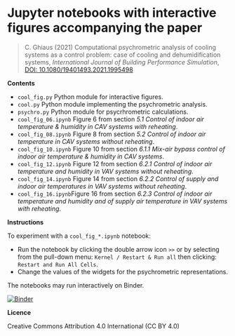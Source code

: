 # Jupyter notebooks with interactive figures accompanying the paper

> C. Ghiaus (2021) Computational psychrometric analysis of cooling systems as a control problem: case of cooling and dehumidification systems, *International Journal of Building Performance Simulation*, [DOI: 10.1080/19401493.2021.1995498](https://doi.org/10.1080/19401493.2021.1995498)

**Contents**
- `cool_fig.py` Python module for interactive figures.
- `cool.py` Python module implementing the psychrometric analysis.
- `psychro.py` Python module for psycrhrometric calculations.
- `cool_fig_06.ipynb` Figure 6 from section *5.1 Control of indoor air temperature & humidity in CAV systems with reheating*.
- `cool_fig_08.ipynb` Figure 8 from section *5.2 Control of indoor air temperature in CAV systems without reheating*.
- `cool_fig_10.ipynb` Figure 10 from section *6.1.1 Mix-air bypass control of indoor air temperature & humidity in CAV systems*.
- `cool_fig_12.ipynb` Figure 12 from section *6.2.1 Control of indoor air temperature and humidity in VAV systems without reheating*.
- `cool_fig_14.ipynb` Figure 14 from section *6.2.2 Control of supply and indoor air temperatures in VAV systems without reheating*.
- `cool_fig_16.ipynb`Figure 16 from section *6.2.3 Control of indoor air temperature and humidity and of supply air temperature in VAV systems with reheating*.

**Instructions**

To experiment with a `cool_fig_*.ipynb` notebook:
- Run the notebook by clicking the double arrow icon `>>` or by selecting from the pull-down menu: `Kernel / Restart & Run all` then clicking: `Restart and Run All Cells`.
- Change the values of the widgets for the psychrometric representations.

The notebooks may run interactively on Binder.

[![Binder](https://mybinder.org/badge_logo.svg)](https://mybinder.org/v2/zenodo/10.5281/zenodo.5236450/)

**Licence**

Creative Commons Attribution 4.0 International (CC BY 4.0)
